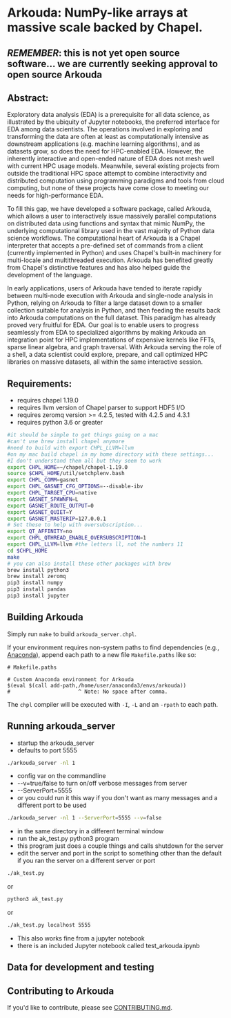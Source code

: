 # Arkouda: NumPy-like arrays at massive scale backed by Chapel.
## _REMEMBER_: this is not yet open source software... we are currently seeking approval to open source Arkouda

## Abstract:
Exploratory data analysis (EDA) is a prerequisite for all data
science, as illustrated by the ubiquity of Jupyter notebooks, the
preferred interface for EDA among data scientists. The operations
involved in exploring and transforming the data are often at least as
computationally intensive as downstream applications (e.g. machine
learning algorithms), and as datasets grow, so does the need for HPC-enabled
EDA. However, the inherently interactive and open-ended nature of
EDA does not mesh well with current HPC usage models. Meanwhile, several
existing projects from outside the traditional HPC space attempt to
combine interactivity and
distributed computation using programming paradigms and tools from
cloud computing, but none of these projects have come close to meeting
our needs for high-performance EDA.

To fill this gap, we have
developed a software package, called Arkouda, which allows a user to
interactively issue massively parallel computations on distributed
data using functions and syntax that mimic NumPy, the underlying
computational library used in the vast majority of Python data science
workflows. The computational heart of Arkouda is a Chapel interpreter
that
accepts a pre-defined set of commands from a client (currently
implemented in Python) and
uses Chapel's built-in machinery for multi-locale and multithreaded
execution. Arkouda has benefited greatly from Chapel's distinctive
features and has also helped guide the development of the language.

In early applications, users of Arkouda have tended to iterate rapidly
between multi-node execution with Arkouda and single-node analysis in
Python, relying on Arkouda to filter a large dataset down to a smaller
collection suitable for analysis in Python, and then feeding the results
back into Arkouda computations on the full dataset. This paradigm has
already proved very fruitful for EDA. Our goal is to enable users to
progress seamlessly from EDA to specialized algorithms by making Arkouda
an integration point for HPC implementations of expensive kernels like
FFTs, sparse linear algebra, and graph traversal. With Arkouda serving
the role of a shell, a data scientist could explore, prepare, and call
optimized HPC libraries on massive datasets, all within the same
interactive session.

## Requirements:
 * requires chapel 1.19.0
 * requires llvm version of Chapel parser to support HDF5 I/O
 * requires zeromq version >= 4.2.5, tested with 4.2.5 and 4.3.1
 * requires python 3.6 or greater

```bash
#it should be simple to get things going on a mac
#can't use brew install chapel anymore
#need to build with export CHPL_LLVM=llvm
#on my mac build chapel in my home directory with these settings...
#I don't understand them all but they seem to work
export CHPL_HOME=~/chapel/chapel-1.19.0
source $CHPL_HOME/util/setchplenv.bash
export CHPL_COMM=gasnet
export CHPL_GASNET_CFG_OPTIONS=--disable-ibv
export CHPL_TARGET_CPU=native
export GASNET_SPAWNFN=L
export GASNET_ROUTE_OUTPUT=0
export GASNET_QUIET=Y
export GASNET_MASTERIP=127.0.0.1
# Set these to help with oversubscription...
export QT_AFFINITY=no
export CHPL_QTHREAD_ENABLE_OVERSUBSCRIPTION=1
export CHPL_LLVM=llvm #the letters ll, not the numbers 11
cd $CHPL_HOME
make
# you can also install these other packages with brew
brew install python3
brew install zeromq
pip3 install numpy
pip3 install pandas
pip3 install jupyter
```

## Building Arkouda

Simply run `make` to build `arkouda_server.chpl`.

If your environment requires non-system paths to find dependencies (e.g.,
[Anaconda]), append each path to a new file `Makefile.paths` like so:

```make
# Makefile.paths

# Custom Anaconda environment for Arkouda
$(eval $(call add-path,/home/user/anaconda3/envs/arkouda))
#                      ^ Note: No space after comma.
```

The `chpl` compiler will be executed with `-I`, `-L` and an `-rpath` to each
path.

[Anaconda]: https://www.anaconda.com/distribution/

## Running arkouda_server

 * startup the arkouda_server
 * defaults to port 5555
```bash
./arkouda_server -nl 1
```
 * config var on the commandline
 * --v=true/false to turn on/off verbose messages from server
 * --ServerPort=5555
 * or you could run it this way if you don't want as many messages
and a different port to be used
```bash
./arkouda_server -nl 1 --ServerPort=5555 --v=false
```
 * in the same directory in a different terminal window
 * run the ak_test.py python3 program
 * this program just does a couple things and calls shutdown for the server
 * edit the server and port in the script to something other than the
default if you ran the server on a different server or port
```bash
./ak_test.py
```
or
```bash
python3 ak_test.py
```
or
```bash
./ak_test.py localhost 5555
```
 * This also works fine from a jupyter notebook
 * there is an included Jupyter notebook called test_arkouda.ipynb

## Data for development and testing
[Los Alamos National Lab NetFlow]:https://csr.lanl.gov/data/netflow.html

## Contributing to Arkouda

If you'd like to contribute, please see [CONTRIBUTING.md](CONTRIBUTING.md).

